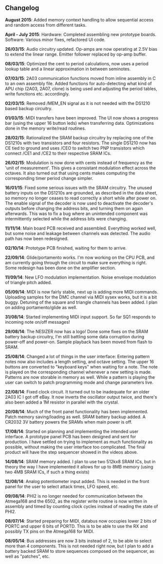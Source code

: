 ## Changelog

**August 2015**: Added memory context handling to allow sequential access and random access from different tasks.

**April - July 2015**: Hardware: Completed assembling new prototype boards. Software: Various minor fixes, refactored UI code.

**26/03/15**: Audio circuitry updated. Op-amps are now operating at 2.5V bias to extend the linear range. Emitter follower replaced by op-amp buffer.

**08/03/15**: Optimized the cent to period calculations, now uses a period lookup table and a linear approximation in between seminotes.

**07/03/15**: 2A03 communication functions moved from inline assembly in C to an own assembly file. Added functions for auto-detecting what kind of APU chip (2A03, 2A07, clone) is being used and adjusting the period tables, write functions etc. accordingly.

**02/03/15**: Removed /MEM_EN signal as it is not needed with the DS1210 based backup circuitry.

**01/03/15**: MIDI transfers have been improved. The UI now shows a progress bar (using the upper 16 button leds) when transferring data. Optimizations done in the memory write/read routines.

**28/02/15**: Rationalized the SRAM backup circuitry by replacing one of the DS1210s with two transistors and four resistors. The single DS1210 now has CE tied to ground and uses /CEO to switch two PNP transistors which connect /CE1 and /CE2 to their respective SRAM ICs.

**26/02/15**: Modulation is now done with cents instead of frequency as the 'unit of measurement'. This gives a consistant modulation effect across the octaves. It also turned out that using cents makes computing the corresponding timer period change simpler.

**16/01/15**: Fixed some serious issues with the SRAM circuitry. The unused battery inputs on the DS1210s are grounded, as described in the data sheet, so memory no longer ceases to read correctly a short while after power on. The enable signal of the decoder is now used to deactivate the decoder's outputs before changing the address bits, and turning them on again afterwards. This was to fix a bug where an unintended component was intermittently selected while the address bits were changing.

**11/11/14**: Main board PCB received and assembled. Everything worked well, but some noise and leakage between channels was detected. The audio path has now been redesigned.

**02/10/14**: Prototype PCB finished, waiting for them to arrive.

**22/09/14**: Glide/portamento works. I'm now working on the CPU PCB, and am currently going through the circuit to make sure everything is right. Some redesign has been done on the amplifier section.

**11/09/14**: New LFO modulation implementation. Noise envelope modulation of triangle pitch added.

**05/09/14**: MIDI is now fairly stable, next up is adding more MIDI commands. Uploading samples for the DMC channel via MIDI sysex works, but it is a bit buggy. Detuning of the square and triangle channels has been added. I plan on adding portamento/glide as well.

**31/08/14**: Started implementing MIDI input support. So far SQ1 responds to incoming note on/off messages!

**29/08/14**: The NESIZER now has a logo! Done some fixes on the SRAM battery backup circuitry, I'm still battling some data corruption during power-off and power-on. Sample playback has been moved from flash to SRAM.

**25/08/14**: Changed a lot of things in the user interface: Entering pattern notes now also includes a length setting, and octave setting. The upper 16 buttons are converted to "keyboard keys" when waiting for a note. The note is played on the corresponding channel whenever a new setting is made. Patterns are now storable in memory as well. While a pattern is playing the user can switch to patch programming mode and change parameters live.

**22/08/14**: Fixed clock circuit. It turned out to be inadequate for an older 2A03 IC I got off eBay. It now inverts the oscillator output twice, and there's also been added a 1M resistor in parallel with the crystal.

**20/08/14**: Much of the front panel functionality has been implemented. Patch memory saving/loading as well. SRAM battery backup added. A CR2032 3V battery powers the SRAMs when main power is off.

**17/08/14**: Started on planning and implementing the intended user interface. A prototype panel PCB has been designed and sent for production. I have settled on trying to implement as much functionality as possible, without making the user interface too complicated. The final product will have the step sequencer showed in the videos above.

**14/08/14**: SRAM memory added. I plan to use two 512kx8 SRAM ICs, but in theory the way I have implemented it allows for up to 8MB memory (using two 4MB SRAM ICs, if such a thing exists)

**12/08/14**: Analog potentiometer input added. This is needed in the front panel for the user to select attack times, LFO speed, etc.

**09/08/14**: PHI2 is no longer needed for communication between the Atmega168 and the 6502, as the register write routine is now written in assembly and timed by counting clock cycles instead of reading the state of PHI2.

**08/07/14**: Started preparing for MIDI, databus now occupies lower 2 bits of PORTC and upper 6 bits of PORTD. This is to be able to use the RX and possibly TX pins on the Atmega168 for MIDI.

**08/05/14**: Bus addresses are now 3 bits instead of 2, to be able to select more than 4 components. This is not needed right now, but I plan to add a battery backed SRAM to store sequences composed on the sequencer, as well as "patches", etc.
